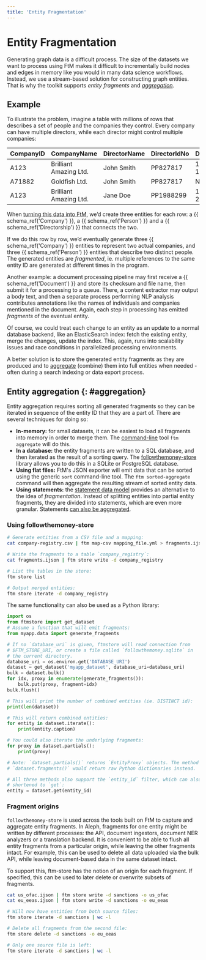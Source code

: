 ```yaml
---
title: 'Entity Fragmentation'
---
```


# Entity Fragmentation

Generating graph data is a difficult process. The size of the datasets we want to process using FtM makes it difficult to incrementally build nodes and edges in memory like you would in many data science workflows. Instead, we use a stream-based solution for constructing graph entities. That is why the toolkit supports _entity fragments_ and [_aggregation_](#aggregation).

## Example

To illustrate the problem, imagine a table with millions of rows that describes a set of people and the companies they control. Every company can have multiple directors, while each director might control multiple companies:

| CompanyID | CompanyName            | DirectorName | DirectorIdNo | DirectorDoB |
| --------- | ---------------------- | ------------ | ------------ | ----------- |
| A123      | Brilliant Amazing Ltd. | John Smith   | PP827817     | 1979-02-16  |
| A71882    | Goldfish Ltd.          | John Smith   | PP827817     | NULL        |
| A123      | Brilliant Amazing Ltd. | Jane Doe     | PP1988299    | 1983-06-24  |

When [turning this data into FtM](mappings.md), we’d create three entities for each row: a {{ schema_ref('Company') }}, a {{ schema_ref('Person') }} and a {{ schema_ref('Directorship') }} that connects the two.

If we do this row by row, we’d eventually generate three {{ schema_ref('Company') }} entities to represent two actual companies, and three {{ schema_ref('Person') }} entities that describe two distinct people. The generated entities are _fragmented_, ie. multiple references to the same entity ID are generated at different times in the program.

Another example: a document processing pipeline may first receive a {{ schema_ref('Document') }} and store its checksum and file name, then submit it for a processing to a queue. There, a content extractor may output a body text, and then a separate process performing NLP analysis contributes annotations like the names of individuals and companies mentioned in the document. Again, each step in processing has emitted _fragments_ of the eventual entity.

Of course, we could treat each change to an entity as an update to a normal database backend, like an ElasticSearch index: fetch the existing entity, merge the changes, update the index. This, again, runs into scalability issues and race conditions in parallelized processing environments.

A better solution is to store the generated entity fragments as they are produced and to [aggregate](#aggregation) (combine) them into full entities when needed - often during a search indexing or data export process. 

## Entity aggregation {: #aggregation}

Entity aggregation requires sorting all generated fragments so they can be iterated in sequence of the entity ID that they are a part of. There are several techniques for doing so:

* **In-memory:** for small datasets, it can be easiest to load all fragments into memory in order to merge them. The [command-line](cli.md) tool `ftm aggregate` will do this.
* **In a database:** the entity fragments are written to a SQL database, and then iterated as the result of a sorting query. The [followthemoney-store](https://github.com/alephdata/followthemoney-store) library allows you to do this in a SQLite or PostgreSQL database.
* **Using flat files:** FtM's JSON exporter will emit data that can be sorted using the generic `sort` command-line tool. The `ftm sorted-aggregate` command will then aggregate the resulting stream of sorted entity data.
* **Using statements:** the [statement data model](statements.md) provides an alternative to the idea of _fragmentation_. Instead of splitting entities into partial entity fragments, they are divided into statements, which are even more granular. Statements [can also be aggregated](statements.md#aggregation).

### Using followthemoney-store

```bash
# Generate entities from a CSV file and a mapping:
cat company-registry.csv | ftm map-csv mapping_file.yml > fragments.ijson

# Write the fragments to a table `company_registry`:
cat fragments.ijson | ftm store write -d company_registry

# List the tables in the store:
ftm store list

# Output merged entities:
ftm store iterate -d company_registry
```

The same functionality can also be used as a Python library:

```python
import os
from ftmstore import get_dataset
# Assume a function that will emit fragments:
from myapp.data import generate_fragments

# If no `database_uri` is given, ftmstore will read connection from
# $FTM_STORE_URI, or create a file called `followthemoney.sqlite` in
# the current directory.
database_uri = os.environ.get('DATABASE_URI')
dataset = get_dataset('myapp_dataset', database_uri=database_uri)
bulk = dataset.bulk()
for idx, proxy in enumerate(generate_fragments()):
    bulk.put(proxy, fragment=idx)
bulk.flush()

# This will print the number of combined entities (ie. DISTINCT id):
print(len(dataset))

# This will return combined entities:
for entity in dataset.iterate():
    print(entity.caption)

# You could also iterate the underlying fragments:
for proxy in dataset.partials():
    print(proxy)

# Note: `dataset.partials()` returns `EntityProxy` objects. The method
# `dataset.fragments()` would return raw Python dictionaries instead.

# All three methods also support the `entity_id` filter, which can also be
# shortened to `get`:
entity = dataset.get(entity_id)
```

### Fragment origins

`followthemoney-store` is used across the tools built on FtM to capture and aggregate entity fragments. In Aleph, fragments for one entity might be written by different processes: the API, document ingestors, document NER analyzers or a translation backend. It is convenient to be able to flush all entity fragments from a particular origin, while leaving the other fragments intact. For example, this can be used to delete all data uploaded via the bulk API, while leaving document-based data in the same dataset intact.

To support this, ftm-store has the notion of an origin for each fragment. If specified, this can be used to later delete or overwrite subsets of fragments.

```bash
cat us_ofac.ijson | ftm store write -d sanctions -o us_ofac
cat eu_eeas.ijson | ftm store write -d sanctions -o eu_eeas

# Will now have entities from both source files:
ftm store iterate -d sanctions | wc -l

# Delete all fragments from the second file:
ftm store delete -d sanctions -o eu_eeas

# Only one source file is left:
ftm store iterate -d sanctions | wc -l
```
